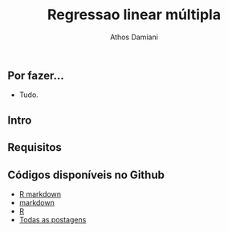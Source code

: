 ﻿---
license: Creative Commons BY-SA
author: Athos Damiani
title: "Regressao linear múltipla"
categories: [Univariada, Regressão]
radasCat: Univariada
tags: [univariada, regressão]
---




Por fazer...
-------------------------

- Tudo.

Intro
-------------------------


Requisitos
-------------------------

Códigos disponíveis no Github <i class="fa fa-github"></i>
----------------------------------------------

- [R markdown](https://github.com/Athospd/R-adas/blob/gh-pages/Rmd/regressaoLinearMultipla.Rmd)
- [markdown](https://github.com/Athospd/R-adas/blob/gh-pages/md/regressaoLinearMultipla.md)
- [R](https://github.com/Athospd/R-adas//blob/gh-pages/R/regressaoLinearMultipla.R)
- [Todas as postagens](https://github.com/Athospd/R-adas/)
 
